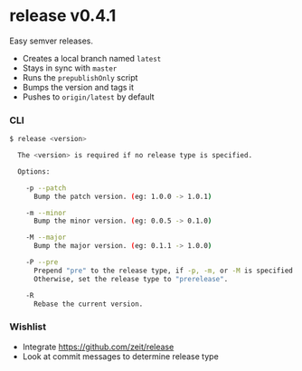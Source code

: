 # release v0.4.1

Easy semver releases.

- Creates a local branch named `latest`
- Stays in sync with `master`
- Runs the `prepublishOnly` script
- Bumps the version and tags it
- Pushes to `origin/latest` by default

### CLI

```sh
$ release <version>

  The <version> is required if no release type is specified.

  Options:

    -p --patch
      Bump the patch version. (eg: 1.0.0 -> 1.0.1)

    -m --minor
      Bump the minor version. (eg: 0.0.5 -> 0.1.0)

    -M --major
      Bump the major version. (eg: 0.1.1 -> 1.0.0)

    -P --pre
      Prepend "pre" to the release type, if -p, -m, or -M is specified.
      Otherwise, set the release type to "prerelease".

    -R
      Rebase the current version.
```

### Wishlist

- Integrate https://github.com/zeit/release
- Look at commit messages to determine release type

